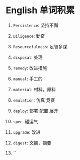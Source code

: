 # English 单词积累

1. `Persistence`: 坚持不懈

2. `Diligence`: 勤奋

3.  `Resourcefulness`: 足智多谋

4. `disposal`: 处理

5. `remedy`: 改进措施

6. `manual`: 手工的

7. `material`: 材料，原料 

8. `emulation`: 仿真 竞赛

9. `deploy`: 部署 配置 展开

10. `spec`: 碰运气 

11. `upgrade`: 改进

12. `digest`: 文摘，摘要

13. `` 



